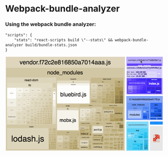 # Webpack-bundle-analyzer

### Using the webpack bundle analyzer:

```text
"scripts": {
	"stats": "react-scripts build \"--stats\" && webpack-bundle-analyzer build/bundle-stats.json
}

```

![](../.gitbook/assets/image.png)

